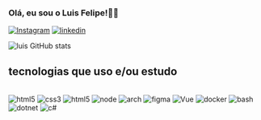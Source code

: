 
### Olá, eu sou o Luis Felipe!👋🏾

[![Instagram](https://img.shields.io/badge/Instagram-E4405F?style=for-the-badge&logo=instagram&logoColor=white)](https://www.instagram.com/sales._luis/)
[![linkedin](https://img.shields.io/badge/LinkedIn-0077B5?style=for-the-badge&logo=linkedin&logoColor=whit)](https://www.linkedin.com/in/luis-felipe-596586285/)

![luis GitHub stats](https://github-readme-stats.vercel.app/api?username=salesluis&show_icons=true&theme=dark)


## tecnologias que uso e/ou estudo

<div style="display:inline_block"><br/>
  <img aling="center" alt="html5" src="https://img.shields.io/badge/HTML5-E34F26?style=for-the-badge&logo=html5&logoColor=white">
  <img aling="center" alt="css3" src="https://img.shields.io/badge/CSS3-1572B6?style=for-the-badge&logo=css3&logoColor=white"> 
  <img aling="center" alt="html5" src="https://img.shields.io/badge/JavaScript-F7DF1E?style=for-the-badge&logo=javascript&logoColor=black">
  <img aling="center" alt="node" src="https://img.shields.io/badge/node.js-6DA55F?style=for-the-badge&logo=node.js&logoColor=white">
  <img aling="center" alt="arch" src="https://img.shields.io/badge/Arc-000000?style=for-the-badge&logo=arc&logoColor=white">
  <img aling="center" alt="figma" src="https://img.shields.io/badge/figma-%23F24E1E.svg?style=for-the-badge&logo=figma&logoColor=white">
  <img aling="center" alt="Vue" src="https://img.shields.io/badge/vuejs-%2335495e.svg?style=for-the-badge&logo=vuedotjs&logoColor=%234FC08D">
  <img aling="center" alt="docker" src="https://img.shields.io/badge/docker-%230db7ed.svg?style=for-the-badge&logo=docker&logoColor=white">
  <img aling="center" alt="bash" src="https://img.shields.io/badge/bash_script-%23121011.svg?style=for-the-badge&logo=gnu-bash&logoColor=white">
  <img aling="center" alt="dotnet" src="https://img.shields.io/badge/.NET-5C2D91?style=for-the-badge&logo=.net&logoColor=white">
  <img aling="center" alt="c#" src="https://img.shields.io/badge/c%23-%23239120.svg?style=for-the-badge&logo=csharp&logoColor=white">
</div>

